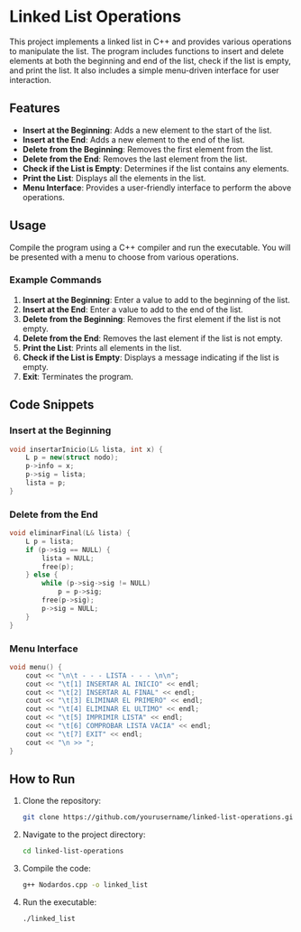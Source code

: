 # Linked List Operations

This project implements a linked list in C++ and provides various operations to manipulate the list. The program includes functions to insert and delete elements at both the beginning and end of the list, check if the list is empty, and print the list. It also includes a simple menu-driven interface for user interaction.

## Features

- **Insert at the Beginning**: Adds a new element to the start of the list.
- **Insert at the End**: Adds a new element to the end of the list.
- **Delete from the Beginning**: Removes the first element from the list.
- **Delete from the End**: Removes the last element from the list.
- **Check if the List is Empty**: Determines if the list contains any elements.
- **Print the List**: Displays all the elements in the list.
- **Menu Interface**: Provides a user-friendly interface to perform the above operations.

## Usage

Compile the program using a C++ compiler and run the executable. You will be presented with a menu to choose from various operations.

### Example Commands

1. **Insert at the Beginning**: Enter a value to add to the beginning of the list.
2. **Insert at the End**: Enter a value to add to the end of the list.
3. **Delete from the Beginning**: Removes the first element if the list is not empty.
4. **Delete from the End**: Removes the last element if the list is not empty.
5. **Print the List**: Prints all elements in the list.
6. **Check if the List is Empty**: Displays a message indicating if the list is empty.
7. **Exit**: Terminates the program.

## Code Snippets

### Insert at the Beginning
```cpp
void insertarInicio(L& lista, int x) {
    L p = new(struct nodo);
    p->info = x;
    p->sig = lista;
    lista = p;
}
```

### Delete from the End

```cpp
void eliminarFinal(L& lista) {
    L p = lista;
    if (p->sig == NULL) {
        lista = NULL;
        free(p);
    } else {
        while (p->sig->sig != NULL)
            p = p->sig;
        free(p->sig);
        p->sig = NULL;
    }
}
```
### Menu Interface
```cpp
void menu() {
    cout << "\n\t - - - LISTA - - - \n\n";
    cout << "\t[1] INSERTAR AL INICIO" << endl;
    cout << "\t[2] INSERTAR AL FINAL" << endl;
    cout << "\t[3] ELIMINAR EL PRIMERO" << endl;
    cout << "\t[4] ELIMINAR EL ULTIMO" << endl;
    cout << "\t[5] IMPRIMIR LISTA" << endl;
    cout << "\t[6] COMPROBAR LISTA VACIA" << endl;
    cout << "\t[7] EXIT" << endl;
    cout << "\n >> ";
}
```

## How to Run

1. Clone the repository:
    ```bash
    git clone https://github.com/yourusername/linked-list-operations.git
    ```
2. Navigate to the project directory:
    ```bash
    cd linked-list-operations
    ```
3. Compile the code:
    ```bash
    g++ Nodardos.cpp -o linked_list
    ```
4. Run the executable:
    ```bash
    ./linked_list
    ```
